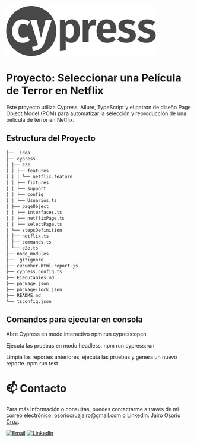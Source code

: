 ![img.png](cypress%2Ffixtures%2Fimg.png)
# Proyecto: Seleccionar una Película de Terror en Netflix

Este proyecto utiliza Cypress, Allure, TypeScript y el patrón de diseño Page Object Model (POM) para automatizar
la selección y reproducción de una película de terror en Netflix.

## Estructura del Proyecto

```
├── .idea
├── cypress
│ ├── e2e
│ │ ├── features
│ │ │ └── netflix.feature
│ │ ├── fixtures
│ │ └── support
│ │ └── config
│ │ └── Usuarios.ts
│ ├── pageObject
│ │ ├── interfaces.ts
│ │ ├── netflixPage.ts
│ │ └── selectPage.ts
│ └── stepsDefinition
│ ├── netflix.ts
│ ├── commands.ts
│ └── e2e.ts
├── node_modules
├── .gitignore
├── cucumber-html-report.js
├── cypress.config.ts
├── Ejecutables.md
├── package.json
├── package-lock.json
├── README.md
└── tsconfig.json
```


## Comandos para ejecutar en consola
Abre Cypress en modo interactivo
npm run cypress:open

Ejecuta las pruebas en modo headless.
npm run cypress:run

Limpia los reportes anteriores, ejecuta las pruebas y genera un nuevo reporte.
npm run test

#  📫 Contacto
Para más información o consultas, puedes contactarme a través de mi correo electrónico: [osoriocruzjairo@gmail.com](mailto:osoriocruzjairo@gmail.com) o LinkedIn: [Jairo Osorio Cruz](https://www.linkedin.com/in/jairo-osorio-c-8461061b3/).

[![Email](https://img.shields.io/badge/-Email-D14836?style=flat&logo=gmail&logoColor=white)](mailto:osoriocruzjairo@gmail.com)
[![LinkedIn](https://img.shields.io/badge/-LinkedIn-0077B5?style=flat&logo=linkedin&logoColor=white)](https://www.linkedin.com/in/jairo-osorio-c-8461061b3/)
